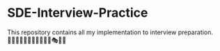 # SDE-Interview-Practice
This repository contains all my implementation to interview preparation.<br>
🎈🎆🎇🧨✨🎉🎊🎐🎁🎀🎪🎭🧿🔮
